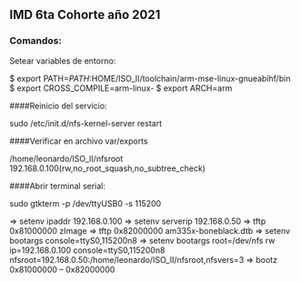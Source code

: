## IMD 6ta Cohorte año 2021

### Comandos:

Setear variables de entorno:

$ export PATH=$PATH:$HOME/ISO_II/toolchain/arm-mse-linux-gnueabihf/bin
$ export CROSS_COMPILE=arm-linux-
$ export ARCH=arm


####Reinicio del servicio: 

sudo /etc/init.d/nfs-kernel-server restart

####Verificar en archivo var/exports 

/home/leonardo/ISO_II/nfsroot 192.168.0.100(rw,no_root_squash,no_subtree_check)

####Abrir terminal serial:

sudo gtkterm -p /dev/ttyUSB0 -s 115200

=> setenv ipaddr 192.168.0.100
=> setenv serverip 192.168.0.50
=> tftp 0x81000000 zImage
=> tftp 0x82000000 am335x-boneblack.dtb
=> setenv bootargs console=ttyS0,115200n8
=> setenv bootargs root=/dev/nfs rw ip=192.168.0.100 console=ttyS0,115200n8 nfsroot=192.168.0.50:/home/leonardo/ISO_II/nfsroot,nfsvers=3
=> bootz 0x81000000 – 0x82000000

